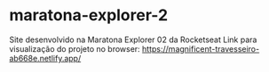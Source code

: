# maratona-explorer-2
Site desenvolvido na Maratona Explorer 02 da Rocketseat
Link para visualização do projeto no browser: https://magnificent-travesseiro-ab668e.netlify.app/
